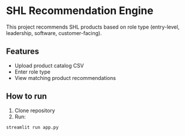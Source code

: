 # SHL Recommendation Engine

This project recommends SHL products based on role type (entry-level, leadership, software, customer-facing).

## Features
- Upload product catalog CSV
- Enter role type
- View matching product recommendations

## How to run
1. Clone repository  
2. Run:  
```bash
streamlit run app.py
